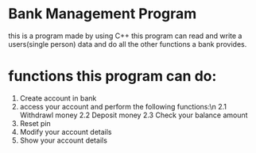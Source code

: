 # Bank Management Program
this is a program made by using C++ this program can read and write a users(single person) data and do all the other functions a bank provides.

# functions this program can do:
1. Create account in bank
2. access your account and perform the following functions:\n
  2.1 Withdrawl money
  2.2 Deposit money
  2.3 Check your balance amount
3. Reset pin
4. Modify your account details
5. Show your account details

